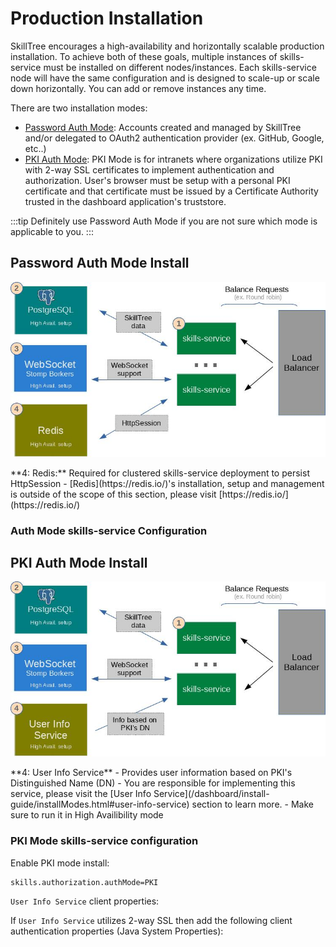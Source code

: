 # Production Installation

SkillTree encourages a high-availability and horizontally scalable production installation. 
To achieve both of these goals, multiple instances of skills-service must be installed on different nodes/instances. 
Each skills-service node will have the same configuration and is designed to scale-up or scale down horizontally. 
You can add or remove instances any time. 

<import-content path="/dashboard/install-guide/common/install-tip.html"/>

There are two installation modes: 

- [Password Auth Mode](/dashboard/install-guide/prodInstall.html#password-auth-mode-install): Accounts created and managed by SkillTree and/or delegated to OAuth2 authentication provider (ex. GitHub, Google, etc..)  
- [PKI Auth Mode](/dashboard/install-guide/prodInstall.html#pki-auth-mode-install): PKI Mode is for intranets where organizations utilize PKI with 2-way SSL certificates to implement authentication and authorization. User's browser must be setup with a personal PKI certificate and that certificate must be issued by a Certificate Authority trusted in the dashboard application's truststore.

:::tip
Definitely use Password Auth Mode if you are not sure which mode is applicable to you.
:::

## Password Auth Mode Install

<import-content path="/dashboard/install-guide/common/install-type-intro.html"/> 

![Production Installation for Pass Auth Mode](./diagrams/ProdInstall-Pass.jpg) 

<import-content path="/dashboard/install-guide/common/services-explanations.html"/>
**4: Redis:** Required for clustered skills-service deployment to persist HttpSession  
   - [Redis](https://redis.io/)'s installation, setup and management is outside of the scope of this section, please visit [https://redis.io/](https://redis.io/)        
 
### Auth Mode skills-service Configuration

<import-content path="/dashboard/install-guide/common/prod-install-basic-config.html"/>
             

<import-content path="/dashboard/install-guide/common/ssl-props.html"/>

<import-content path="/dashboard/install-guide/common/prod-install-basic-jvm-props.html"/>

## PKI Auth Mode Install
<import-content path="/dashboard/install-guide/common/install-type-intro.html"/>

![Production Installation for Pass PKI Mode](./diagrams/ProdInstall-Pki.jpg)

<import-content path="/dashboard/install-guide/common/services-explanations.html"/>
**4: User Info Service** - Provides user information based on PKI's Distinguished Name (DN)
   - You are responsible for implementing this service, please visit the [User Info Service](/dashboard/install-guide/installModes.html#user-info-service) section to learn more.
   - Make sure to run it in High Availibility mode 

### PKI Mode skills-service configuration

<import-content path="/dashboard/install-guide/common/prod-install-basic-config.html"/>

Enable PKI mode install:
```properties
skills.authorization.authMode=PKI
```

<import-content path="/dashboard/install-guide/common/two-way-ssl-props.html"/>

``User Info Service`` client properties:
<import-content path="/dashboard/install-guide/common/user-info-service-props-endpoints.html"/>

If ``User Info Service`` utilizes 2-way SSL then add the following client authentication properties (Java System Properties):
<import-content path="/dashboard/install-guide/common/user-info-service-props-ssl.html"/>

<import-content path="/dashboard/install-guide/common/prod-install-basic-jvm-props.html"/>
